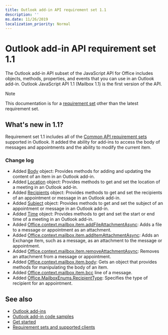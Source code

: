 ```yaml
---
title: Outlook add-in API requirement set 1.1
description: ''
ms.date: 11/26/2019
localization_priority: Normal
---
```


# Outlook add-in API requirement set 1.1

The Outlook add-in API subset of the JavaScript API for Office includes objects, methods, properties, and events that you can use in an Outlook add-in. Outlook JavaScript API 1.1 (Mailbox 1.1) is the first version of the API.

> [!NOTE]
> This documentation is for a [requirement set](../../requirement-sets/outlook-api-requirement-sets.md) other than the latest requirement set.

## What's new in 1.1?

Requirement set 1.1 includes all of the [Common API requirement sets](../../requirement-sets/office-add-in-requirement-sets.md) supported in Outlook. It added the ability for add-ins to access the body of messages and appointments and the ability to modify the current item.

### Change log

- Added [Body](/javascript/api/outlook/office.body?view=outlook-js-1.1) object: Provides methods for adding and updating the content of an item in an Outlook add-in.
- Added [Location](/javascript/api/outlook/office.location?view=outlook-js-1.1) object: Provides methods to get and set the location of a meeting in an Outlook add-in.
- Added [Recipients](/javascript/api/outlook/office.recipients?view=outlook-js-1.1) object: Provides methods to get and set the recipients of an appointment or message in an Outlook add-in.
- Added [Subject](/javascript/api/outlook/office.subject?view=outlook-js-1.1) object: Provides methods to get and set the subject of an appointment or message in an Outlook add-in.
- Added [Time](/javascript/api/outlook/office.time?view=outlook-js-1.1) object: Provides methods to get and set the start or end time of a meeting in an Outlook add-in.
- Added [Office.context.mailbox.item.addFileAttachmentAsync](office.context.mailbox.item.md#addfileattachmentasyncuri-attachmentname-options-callback): Adds a file to a message or appointment as an attachment.
- Added [Office.context.mailbox.item.addItemAttachmentAsync](office.context.mailbox.item.md#additemattachmentasyncitemid-attachmentname-options-callback): Adds an Exchange item, such as a message, as an attachment to the message or appointment.
- Added [Office.context.mailbox.item.removeAttachmentAsync](office.context.mailbox.item.md#removeattachmentasyncattachmentid-options-callback): Removes an attachment from a message or appointment.
- Added [Office.context.mailbox.item.body](office.context.mailbox.item.md#body-body): Gets an object that provides methods for manipulating the body of an item.
- Added [Office.context.mailbox.item.bcc](office.context.mailbox.item.md#bcc-recipients) line of a message.
- Added [Office.MailboxEnums.RecipientType](/javascript/api/outlook/office.mailboxenums.recipienttype?view=outlook-js-1.1): Specifies the type of recipient for an appointment.

## See also

- [Outlook add-ins](/outlook/add-ins/)
- [Outlook add-in code samples](https://developer.microsoft.com/outlook/gallery/?filterBy=Outlook,Samples,Add-ins)
- [Get started](/outlook/add-ins/quick-start)
- [Requirement sets and supported clients](../../requirement-sets/outlook-api-requirement-sets.md)
